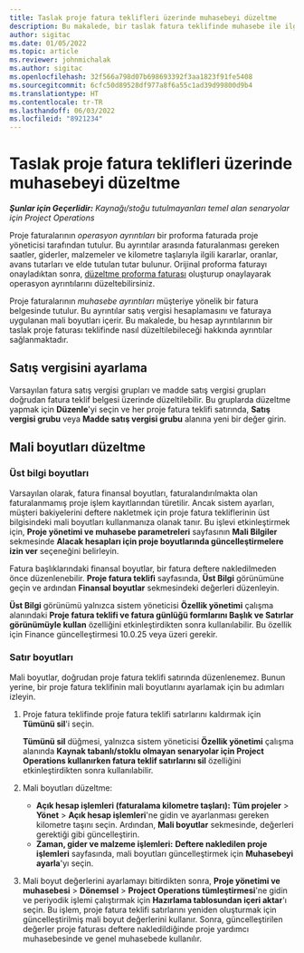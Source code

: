 ```yaml
---
title: Taslak proje fatura teklifleri üzerinde muhasebeyi düzeltme
description: Bu makalede, bir taslak fatura teklifinde muhasebe ile ilgili bilgilerin nasıl ayarlanacağı açıklanmaktadır.
author: sigitac
ms.date: 01/05/2022
ms.topic: article
ms.reviewer: johnmichalak
ms.author: sigitac
ms.openlocfilehash: 32f566a798d07b698693392f3aa1823f91fe5408
ms.sourcegitcommit: 6cfc50d89528df977a8f6a55c1ad39d99800d9b4
ms.translationtype: HT
ms.contentlocale: tr-TR
ms.lasthandoff: 06/03/2022
ms.locfileid: "8921234"
---
```

# <a name="correct-the-accounting-on-draft-project-invoice-proposals"></a>Taslak proje fatura teklifleri üzerinde muhasebeyi düzeltme

_**Şunlar için Geçerlidir:** Kaynağı/stoğu tutulmayanları temel alan senaryolar için Project Operations_

Proje faturalarının *operasyon ayrıntıları* bir proforma faturada proje yöneticisi tarafından tutulur. Bu ayrıntılar arasında faturalanması gereken saatler, giderler, malzemeler ve kilometre taşlarıyla ilgili kararlar, oranlar, avans tutarları ve elde tutulan tutar bulunur. Orijinal proforma faturayı onayladıktan sonra, [düzeltme proforma faturası](../proforma-invoicing/corrective-invoices.md) oluşturup onaylayarak operasyon ayrıntılarını düzeltebilirsiniz.

Proje faturalarının *muhasebe ayrıntıları* müşteriye yönelik bir fatura belgesinde tutulur. Bu ayrıntılar satış vergisi hesaplamasını ve faturaya uygulanan mali boyutları içerir. Bu makalede, bu hesap ayrıntılarının bir taslak proje faturası teklifinde nasıl düzeltilebileceği hakkında ayrıntılar sağlanmaktadır.

## <a name="adjust-sales-tax"></a>Satış vergisini ayarlama

Varsayılan fatura satış vergisi grupları ve madde satış vergisi grupları doğrudan fatura teklif belgesi üzerinde düzeltilebilir. Bu gruplarda düzeltme yapmak için **Düzenle**'yi seçin ve her proje fatura teklifi satırında, **Satış vergisi grubu** veya **Madde satış vergisi grubu** alanına yeni bir değer girin.

## <a name="adjust-financial-dimensions"></a>Mali boyutları düzeltme

### <a name="header-dimensions"></a>Üst bilgi boyutları

Varsayılan olarak, fatura finansal boyutları, faturalandırılmakta olan faturalanmamış proje işlem kayıtlarından türetilir. Ancak sistem ayarları, müşteri bakiyelerini deftere nakletmek için proje fatura tekliflerinin üst bilgisindeki mali boyutları kullanmanıza olanak tanır. Bu işlevi etkinleştirmek için, **Proje yönetimi ve muhasebe parametreleri** sayfasının **Mali Bilgiler** sekmesinde **Alacak hesapları için proje boyutlarında güncelleştirmelere izin ver** seçeneğini belirleyin.

Fatura başlıklarındaki finansal boyutlar, bir fatura deftere nakledilmeden önce düzenlenebilir. **Proje fatura teklifi** sayfasında, **Üst Bilgi** görünümüne geçin ve ardından **Finansal boyutlar** sekmesindeki değerleri düzenleyin.

**Üst Bilgi** görünümü yalnızca sistem yöneticisi **Özellik yönetimi** çalışma alanındaki **Proje fatura teklifi ve fatura günlüğü formlarını Başlık ve Satırlar görünümüyle kullan** özelliğini etkinleştirdikten sonra kullanılabilir. Bu özellik için Finance güncelleştirmesi 10.0.25 veya üzeri gerekir.

### <a name="line-dimensions"></a>Satır boyutları

Mali boyutlar, doğrudan proje fatura teklifi satırında düzenlenemez. Bunun yerine, bir proje fatura teklifinin mali boyutlarını ayarlamak için bu adımları izleyin.

1. Proje fatura teklifinde proje fatura teklifi satırlarını kaldırmak için **Tümünü sil**'i seçin.

    **Tümünü sil** düğmesi, yalnızca sistem yöneticisi **Özellik yönetimi** çalışma alanında **Kaynak tabanlı/stoklu olmayan senaryolar için Project Operations kullanırken fatura teklif satırlarını sil** özelliğini etkinleştirdikten sonra kullanılabilir.

2. Mali boyutları düzeltme:

    - **Açık hesap işlemleri (faturalama kilometre taşları):** **Tüm projeler** \> **Yönet** \> **Açık hesap işlemleri**'ne gidin ve ayarlanması gereken kilometre taşını seçin. Ardından, **Mali boyutlar** sekmesinde, değerleri gerektiği gibi güncelleştirin.
    - **Zaman, gider ve malzeme işlemleri:** **Deftere nakledilen proje işlemleri** sayfasında, mali boyutları güncelleştirmek için **Muhasebeyi ayarla**'yı seçin.

3. Mali boyut değerlerini ayarlamayı bitirdikten sonra, **Proje yönetimi ve muhasebesi** \> **Dönemsel** \> **Project Operations tümleştirmesi**'ne gidin ve periyodik işlemi çalıştırmak için **Hazırlama tablosundan içeri aktar**'ı seçin. Bu işlem, proje fatura teklifi satırlarını yeniden oluşturmak için güncelleştirilmiş mali boyut değerlerini kullanır. Sonra, güncelleştirilen değerler proje faturası deftere nakledildiğinde proje yardımcı muhasebesinde ve genel muhasebede kullanılır.
